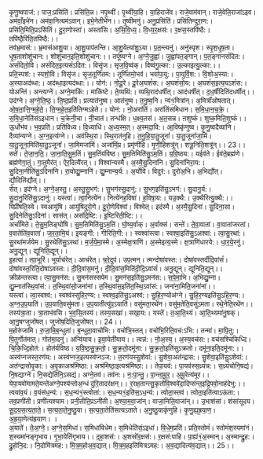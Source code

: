 

  
कृ॒णु॒ष्वपाज॑:। पाज॒:प्रसि॑तिं। प्रसि॑ति॒न्न। नपृ॒थ्वीं। पृ॒थ्वींया॒हि। या॒हिराजे॑व। राजे॒वाम॑वान्। राजे॒वेति॒राजा॑ऽइव। अम॑वाँ॒इभे॑न। अम॑वा॒नित्यम॑ऽवान्। इभे॒नेतीभे॑न।। तृ॒ष्वीमनु॑। अनु॒प्रसि॑तिं। प्रसि॑तिन्दुरा॒ण:। प्रसि॑ति॒मिति॒प्रऽसि॑तिं। दु॒रा॒णोस्ता॑। अस्ता॑सि। अ॒सि॒वि॒ध्य॒। वि॒ध्य॒र॒क्षस॑:। र॒क्षस॒स्तपि॑ष्ठै:। तपि॑ष्ठै॒रिति॒तपि॑ष्ठै:।।  
तव॑भ्र॒मास॑:। भ्र॒मास॑आशु॒या। आ॒शु॒याप॑तन्ति। आ॒शु॒येत्या॑शु॒ऽया। प॒त॒न्त्यनु॑। अनु॑स्पृश। स्पृ॒श॒धृ॒ष॒ता। धृ॒ष॒ताशोशु॑चान:। शोशु॑चान॒इति॒शोशु॑चान:।। तपूं॑ष्यग्ने। अ॒ग्ने॒जु॒ह्वा॑। जु॒ह्वा॑पत॒ङ्गान्। प॒त॒ङ्गानसं॑दित:। असं॑दितो॒वि। असं॑दित॒इत्यसं॑ऽदित:। विसृ॑ज। सृज॒वि॒ष्व॑क्। विष्व॑गु॒ल्का:। उ॒ल्काइत्यु॒ल्का:।।  
प्रति॒स्पश॑:। स्पशो॒वि। विसृ॑ज। सृ॒ज॒तूर्णि॑तम:। तूर्णि॑तमो॒भव॑। भवा॑पा॒यु:। पा॒युर्वि॒श:। वि॒शोअ॒स्या:। अ॒स्याअद॑ब्धा:। अद॑ब्धा॒इत्यद॑ब्धा:।। योन॑:। नो॒दू॒रे। दू॒रेअ॒घशं॑स:। अ॒घशं॑सो॒य:। अ॒घशं॑स॒इत्य॒घऽशं॑स:। योअन्ति॑। अन्त्यग्ने॑। अग्ने॒माकि॑:। माकि॑ष्टे। ते॒व्यथि॑:। व्यथि॒राद॑धर्षीत्। आद॑धर्षीत्। द॒ध॒र्षीदिति॑दधर्षीत्।।  
उद॑ग्ने। अ॒ग्ने॒ति॒ष्ठ॒। ति॒ष्ठ॒प्रति॑। प्रत्यात॑नुष्व। आत॑नुष्व। त॒नु॒ष्व॒नि। न्य॑१॒॑मित्रा॑न्। अ॒मित्राँ॑ओषतात्। ओ॒ष॒ता॒त्ति॒ग्म॒हे॒ते॒। ति॒ग्म॒हे॒त॒इति॑तिग्मऽहेते।। योन॑:। नो॒अरा॑तिं। अरा॑तिंसमिधान। स॒मि॒धा॒न॒च॒क्रे॒। स॒मि॒धा॒नेति॑संऽइधान। च॒क्रेनी॒चा। नी॒चातं। तन्ध॑क्षि। ध॒क्ष्य॒तसं। अ॒त॒सन्न। ऩशुष्कं॑। शुष्क॒मिति॒शुष्कं॑।।  
ऊ॒र्धोभ॑व। भ॒व॒प्रति॑। प्रति॑विध्य। वि॒ध्याधि॑। अ॒ध्य॒स्म॒त्। अ॒स्मदा॒वि:। आ॒विष्कृ॑णुष्व। कृ॒णु॒ष्वदैव्या॑नि। दैव्या॑न्यग्ने। अ॒ग्न॒इत्य॑ग्ने।। अव॑स्थि॒रा। स्थि॒रात॑नुहि। त॒नु॒हि॒या॒तु॒जूनां॑। या॒तु॒जूनां॑जा॒मिं। या॒तु॒जूना॒मिति॑या॒तु॒ऽजूनां॑। जा॒मिमजा॑मिं। अजा॑मिं॒प्र। प्रमृ॑णीहि। मृ॒णी॒हिशत्रू॑न्। शत्रू॒निति॒शत्रू॑न्।। 23।।  
सते॑। ते॒जा॒न॒ति॒। जा॒ना॒ति॒सु॒म॒तिं। सु॒म॒तिंय॑विष्ठ। सु॒म॒तिमिति॑सु॒ऽम॒तिं। य॒वि॒ष्ठय:। यईव॑ते। ईव॑ते॒ब्रह्म॑णे। ब्रह्म॑णेगा॒तुं। गा॒तुमैर॑त्। ऐर॒दित्यै॑रत्।। विश्वा॑न्यस्मै। अ॒स्मै॒सु॒दिना॑नि। सु॒दिना॑निरा॒य:। सु॒दिना॒नीति॑सु॒ऽदिना॑नि। रा॒योद्यु॒म्नानि॑। द्यु॒म्नान्य॒र्य:। अ॒र्योवि। विदुर॑:। दुरो॑अ॒भि। अ॒भिद्यौ॑त्। द्यौ॒दिति॑द्यौत्।।  
सेत्। इद॑ग्ने। अ॒ग्ने॒अ॒स्तु॒। अ॒स्तु॒सु॒भग॑:। सु॒भग॑स्सु॒दानु॑:। सु॒भग॒इति॑सु॒ऽभग॑:। सु॒दानु॒र्य:। सु॒दानु॒रिति॑सु॒ऽदानु॑:। यस्त्वा॑। त्वा॒नित्ये॑न। नित्ये॑नह॒विषा॑। ह॒विषा॒य:। यउ॒क्थै:। उ॒क्थैरित्यु॒क्थै:।। पिप्री॑षति॒स्वे। स्वआयु॑षि। आयु॑षिदुरो॒णे। दु॒रो॒णेविश्वा॑। विश्वेत्। इद॑स्मै। अ॒स्मै॒सु॒दिना॑। सु॒दिना॒सा। सु॒दिनेति॑सु॒ऽदिना॑। सास॑त्। अस॑दि॒ष्टि:। इ॒ष्टिरिती॒ष्टि:।।  
अर्चा॑मिते। ते॒सु॒म॒तिङ्घो॑षि। सु॒म॒तिमिति॑सु॒ऽम॒तिं। घो॒ष्य॒र्वाक्। अ॒र्वाक्सं। सन्ते॑। ते॒वा॒वाता॑। वा॒वाता॑जरतां। व॒वातेति॑व॒वाता॑। ज॒र॒ता॒मि॒यं। इ॒यङ्गी:। गीरिति॒गी:।। स्वश्वा॑स्त्वा। स्वश्वा॒इति॑सु॒ऽअश्वा॑:। त्वा॒सु॒रथा॑:। सु॒रथा॑मर्जयेम। सु॒रथेति॑सु॒ऽरथा॑। म॒र्ज॒ये॒मा॒स्मे। अ॒स्मेक्ष॒त्राणि॑। अ॒स्मेइत्य॒स्मे। क्ष॒त्राणि॑धारये:। धा॒र॒ये॒रनु॑। अनु॒द्यून्। द्यूनिति॒द्यून्।।  
इ॒हत्वा॑। त्वा॒भूरि॑। भूर्याच॑रेत्। आच॑रेत्। च॒रे॒दुप॑। उप॒त्मन्। त्मन्दोषा॑वस्त:। दोषा॑वस्तर्दीदि॒वांसं॑। दोषा॑वस्त॒रिति॒दोषा॑ऽवस्त:। दी॒दि॒वांस॒मनु॑। दी॒दि॒वांस॒मिति॑दी॒दि॒ऽवांसं॑। अनु॒द्यून्। द्यूनिति॒द्यून्।। क्रीळ॑न्तस्त्वा। त्वा॒सु॒मन॑स:। सु॒मन॑सस्सपेम। सु॒मन॑स॒इति॑सु॒ऽमन॑स:। स॒पे॒मा॒भि। अ॒भिद्यु॒म्ना। द्यु॒म्नात॑स्थि॒वांस॑:। त॒स्थि॒वांसो॒जना॑नां। त॒स्थि॒वांस॒इति॑त॒स्थि॒ऽवांस॑:। जना॑ना॒मिति॒जना॑नां।।  
यस्त्वा॑। त्वा॒स्वश्व॑:। स्वश्व॑स्सुहिर॒ण्य:। स्वश्व॒इति॑सु॒ऽअश्व॑:। सु॒हि॒र॒ण्योअ॑ग्ने। सु॒हि॒र॒ण्यइति॑सु॒ऽहि॒र॒ण्य:। अ॒ग्न॒उ॒प॒याति॑। उ॒प॒याति॒वसु॑मता। उ॒प॒यातीत्यु॑प॒ऽयाति॑। वसु॑मता॒रथे॑न। वसु॑म॒तेति॒वसु॑ऽमता। रथे॒नेति॒रथे॑न।। तस्य॑त्रा॒ता। त्रा॒ताभ॑वसि। भ॒व॒सि॒तस्य॑। तस्य॒सखा॑। सखा॒य:। यस्ते॑। त॒आ॒ति॒थ्यं। आ॒ति॒थ्यमा॑नु॒षक्। आ॒नु॒षग्जुजो॑षत्। जुजो॑ष॒दिति॒जुजो॑षत्।। 24।।  
म॒होरु॑जामि। रु॒जा॒मि॒ब॒न्धुता॑। ब॒न्धुता॒वाचो॑भि:। वचो॑भि॒स्तत्। वचो॑भि॒रिति॒वच॑:ऽभि:। तन्मा॑। मा॒पि॒तु:। पि॒तुर्गोत॑मात्। गोत॑मा॒दनु॑। अन्वि॑याय। इ॒या॒येती॑याय।। त्वन्न॑:। नो॒अ॒स्य॒। अ॒स्य॒वच॑स:। वच॑सश्चिकिध्दि। चि॒कि॒ध्दि॒होत॑:। होत॑र्यविष्ठ। य॒वि॒ष्ठ॒सु॒क्र॒तो॒। सु॒क्र॒तो॒दमू॑ना:। सु॒क्र॒तो॒इति॑सुऽक्रतो। दमू॑ना॒इति॒दमू॑ना:।।  
अस्व॑प्नजस्त॒रण॑य:। अस्व॑प्नज॒इत्यस्व॑प्नऽज:। त॒रण॑यस्सु॒शेवा॑:। सु॒शेवा॒अत॑न्द्रास:। सु॒शेवा॒इति॑सु॒ऽशेवा॑:। अत॑न्द्रासोवृ॒का:। अ॒वृ॒काअश्र॑मिष्ठा:। अश्र॑मिष्ठा॒इत्यश्र॑मिष्ठा:।। तेपा॒यव॑:। पा॒यव॑स्स॒ध्र्यं॑च:। स॒ध्र्यं॑चोनि॒षद्य॑। नि॒षद्याग्ने॑। नि॒सद्येति॑नि॒ऽसद्य॑। अग्ने॒तव॑। तव॑न:। न॒:पा॒न्तु॒। पा॒न्त्व॒मू॒र॒। अ॒मू॒रेत्य॑मूर।।  
येपा॒यवो॑मामते॒यन्ते॑अग्ने॒पश्य॑न्तोअ॒न्धं दु॑रि॒तादर॑क्षन्।। र॒रक्ष॒तान्त्सु॒कृतो॑वि॒श्ववे॑दा॒दिप्स॑न्त॒इद्रि॒पवो॒नाह॑देभु:।।  
त्वया॑व॒यं। व॒यंस॑ध॒न्य॑:। स॒ध॒न्य॑१॒॑स्त्वोता॑:। स॒ध॒न्य१॒॑इति॑स॒ऽध॒न्य॑:। त्वोता॒स्तव॑। त्वोता॒इति॑त्वाऽऊ॑ता:। तव॒प्रणी॑ती। प्रणी॑त्यश्याम। प्रनी॒तीति॒प्रऽनी॑ती। अ॒श्या॒म॒वा॒जा॑न्। वाजा॒निति॒वाजा॑न्।। उ॒भाशंसा॑। शंसा॑सूदय। सू॒द॒य॒स॒त्य॒ता॒ते॒। स॒त्य॒ता॒ते॒नु॒ष्ठु॒या। स॒त्य॒ता॒तेति॑सत्यऽताते। अ॒नु॒ष्ठु॒याकृ॑णुहि। कृ॒णु॒ह्य॒ह्र॒या॒ण॒। अ॒ह्र॒या॒णेत्य॑ह्रयाण। ।  
अ॒याते॑। ते॒अ॒ग्ने॒। अ॒ग्ने॒स॒मिधा॑। स॒मिधा॑विधेम। स॒मिधेति॑सं॒ऽइधा॑। वि॒धे॒म॒प्रति॑। प्रति॒स्तोमं॑। स्तोमं॑श॒स्यमा॑नं। श॒स्यमा॑नङ्गृभाय। गृ॒भा॒येति॑गृभाय।। द॒हा॒शस॑:। अ॒शसो॑र॒क्षस॑:। र॒क्षस॑:पाहि। पा॒ह्य॑१॒॑अ॒स्मान्। अ॒स्मान्द्रु॒ह:। द्रु॒होनि॒द:। नि॒दोमि॑त्रमह:। मि॒त्र॒म॒होअ॒व॒द्यात्। मि॒त्र॒म॒हइति॑मित्रऽमह:। अ॒व॒द्यादित्य॑व॒द्यात्।। 25।।  
